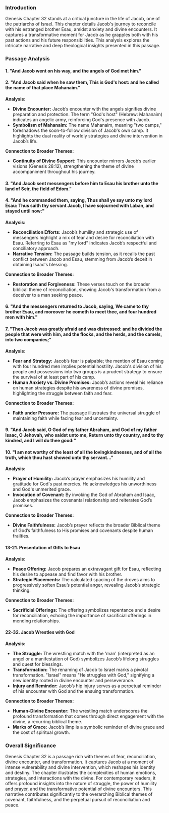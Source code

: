 ### Introduction

Genesis Chapter 32 stands at a critical juncture in the life of Jacob, one of the patriarchs of Israel. This chapter details Jacob's journey to reconcile with his estranged brother Esau, amidst anxiety and divine encounters. It captures a transformative moment for Jacob as he grapples both with his past actions and his future responsibilities. This analysis explores the intricate narrative and deep theological insights presented in this passage.

### Passage Analysis

#### 1. "And Jacob went on his way, and the angels of God met him."
#### 2. "And Jacob said when he saw them, This is God's host: and he called the name of that place Mahanaim."

**Analysis:**
- **Divine Encounter:** Jacob’s encounter with the angels signifies divine preparation and protection. The term "God's host" (Hebrew: Mahanaim) indicates an angelic army, reinforcing God's presence with Jacob.
- **Symbolism of Mahanaim:** The name Mahanaim, meaning "two camps," foreshadows the soon-to-follow division of Jacob's own camp. It highlights the dual reality of worldly strategies and divine intervention in Jacob’s life.

**Connection to Broader Themes:**
- **Continuity of Divine Support:** This encounter mirrors Jacob’s earlier visions (Genesis 28:12), strengthening the theme of divine accompaniment throughout his journey.

#### 3. "And Jacob sent messengers before him to Esau his brother unto the land of Seir, the field of Edom."
#### 4. "And he commanded them, saying, Thus shall ye say unto my lord Esau: Thus saith thy servant Jacob, I have sojourned with Laban, and stayed until now:"

**Analysis:**
- **Reconciliation Efforts:** Jacob’s humility and strategic use of messengers highlight a mix of fear and desire for reconciliation with Esau. Referring to Esau as "my lord" indicates Jacob’s respectful and conciliatory approach.
- **Narrative Tension:** The passage builds tension, as it recalls the past conflict between Jacob and Esau, stemming from Jacob’s deceit in obtaining Isaac's blessing.

**Connection to Broader Themes:**
- **Restoration and Forgiveness:** These verses touch on the broader biblical theme of reconciliation, showing Jacob's transformation from a deceiver to a man seeking peace.

#### 6. "And the messengers returned to Jacob, saying, We came to thy brother Esau, and moreover he cometh to meet thee, and four hundred men with him."
#### 7. "Then Jacob was greatly afraid and was distressed: and he divided the people that were with him, and the flocks, and the herds, and the camels, into two companies;"

**Analysis:**
- **Fear and Strategy:** Jacob’s fear is palpable; the mention of Esau coming with four hundred men implies potential hostility. Jacob's division of his people and possessions into two groups is a prudent strategy to ensure the survival of at least part of his camp.
- **Human Anxiety vs. Divine Promises:** Jacob’s actions reveal his reliance on human strategies despite his awareness of divine promises, highlighting the struggle between faith and fear.

**Connection to Broader Themes:**
- **Faith under Pressure:** The passage illustrates the universal struggle of maintaining faith while facing fear and uncertainty.

#### 9. "And Jacob said, O God of my father Abraham, and God of my father Isaac, O Jehovah, who saidst unto me, Return unto thy country, and to thy kindred, and I will do thee good:"
#### 10. "I am not worthy of the least of all the lovingkindnesses, and of all the truth, which thou hast showed unto thy servant..."

**Analysis:**
- **Prayer of Humility:** Jacob’s prayer emphasizes his humility and gratitude for God's past mercies. He acknowledges his unworthiness and God's unmerited grace.
- **Invocation of Covenant:** By invoking the God of Abraham and Isaac, Jacob emphasizes the covenantal relationship and reiterates God’s promises.

**Connection to Broader Themes:**
- **Divine Faithfulness:** Jacob’s prayer reflects the broader Biblical theme of God’s faithfulness to His promises and covenants despite human frailties.

#### 13-21. Presentation of Gifts to Esau

**Analysis:**
- **Peace Offering:** Jacob prepares an extravagant gift for Esau, reflecting his desire to appease and find favor with his brother.
- **Strategic Placements:** The calculated spacing of the droves aims to progressively soften Esau’s potential anger, revealing Jacob’s strategic thinking.

**Connection to Broader Themes:**
- **Sacrificial Offerings:** The offering symbolizes repentance and a desire for reconciliation, echoing the importance of sacrificial offerings in mending relationships.

#### 22-32. Jacob Wrestles with God

**Analysis:**
- **The Struggle:** The wrestling match with the 'man' (interpreted as an angel or a manifestation of God) symbolizes Jacob’s lifelong struggles and quest for blessings.
- **Transformation:** The renaming of Jacob to Israel marks a pivotal transformation. "Israel" means "He struggles with God," signifying a new identity rooted in divine encounter and perseverance.
- **Injury and Reminder:** Jacob’s hip injury serves as a perpetual reminder of his encounter with God and the ensuing transformation.

**Connection to Broader Themes:**
- **Human-Divine Encounter:** The wrestling match underscores the profound transformation that comes through direct engagement with the divine, a recurring biblical theme.
- **Marks of Grace:** Jacob’s limp is a symbolic reminder of divine grace and the cost of spiritual growth.

### Overall Significance

Genesis Chapter 32 is a passage rich with themes of fear, reconciliation, divine encounter, and transformation. It captures Jacob at a moment of intense vulnerability and divine intervention, which reshapes his identity and destiny. The chapter illustrates the complexities of human emotions, strategies, and interactions with the divine. For contemporary readers, it offers profound insights into the nature of struggle, the power of humility and prayer, and the transformative potential of divine encounters. This narrative contributes significantly to the overarching Biblical themes of covenant, faithfulness, and the perpetual pursuit of reconciliation and peace.